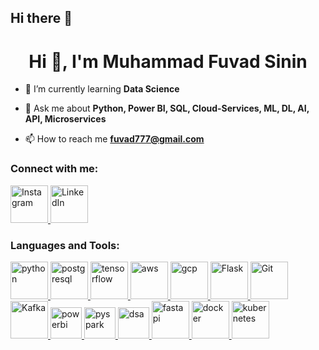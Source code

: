 ## Hi there 👋
<h1 align="center">Hi 👋, I'm Muhammad Fuvad Sinin</h1>

- 🌱 I’m currently learning **Data Science**

- 💬 Ask me about **Python, Power BI, SQL, Cloud-Services, ML, DL, AI, API, Microservices**

- 📫 How to reach me **fuvad777@gmail.com**

<h3 align="left">Connect with me:</h3>
<p align="left">
  <a href="https://instagram.com/__fuvad_" target="_blank">
    <img src="https://skillicons.dev/icons?i=instagram&theme=dark" alt="Instagram" height="60" />
  </a>
  <a href="https://www.linkedin.com/in/fuvad-sinin/" target="_blank">
    <img src="https://skillicons.dev/icons?i=linkedin&theme=dark" alt="LinkedIn" height="60" />
  </a>
</p>

  
</p>

<h3 align="left">Languages and Tools:</h3>
<p align="left">
  <!-- Python -->
  <a href="https://www.python.org" target="_blank" rel="noreferrer">
    <img src="https://skillicons.dev/icons?i=py&theme=dark" alt="python" height="60"/>
  </a>

  <!-- PostgreSQL -->
  <a href="https://www.postgresql.org/" target="_blank" rel="noreferrer">
    <img src="https://skillicons.dev/icons?i=postgres&theme=dark" alt="postgresql" height="60"/>
  </a>

  <!-- Deep Learning / AI -->
  <a href="https://www.tensorflow.org/" target="_blank" rel="noreferrer">
    <img src="https://skillicons.dev/icons?i=tensorflow&theme=dark" alt="tensorflow" height="60"/>
  </a>

  <!-- Cloud Services -->
  <a href="https://aws.amazon.com/" target="_blank" rel="noreferrer">
    <img src="https://skillicons.dev/icons?i=aws&theme=dark" alt="aws" height="60"/>
  </a>
  <a href="https://cloud.google.com/" target="_blank" rel="noreferrer">
    <img src="https://skillicons.dev/icons?i=gcp&theme=dark" alt="gcp" height="60"/>
  </a>

  <a href="https://flask.palletsprojects.com/" target="_blank" rel="noreferrer">
    <img src="https://skillicons.dev/icons?i=flask&theme=dark" alt="Flask" height="60"/>
  </a>
  
  <a href="https://git-scm.com/" target="_blank" rel="noreferrer">
    <img src="https://skillicons.dev/icons?i=git&theme=dark" alt="Git" height="60"/>
  </a>
  
  <a href="https://kafka.apache.org/" target="_blank" rel="noreferrer">
    <img src="https://skillicons.dev/icons?i=kafka&theme=dark" alt="Kafka" height="60"/>
  </a>

  <!-- Power BI -->
  <a href="https://powerbi.microsoft.com/" target="_blank" rel="noreferrer">
    <img src="https://upload.wikimedia.org/wikipedia/commons/c/cf/New_Power_BI_Logo.svg" alt="powerbi" height="50"/>
  </a>

  <!-- PySpark -->
  <a href="https://spark.apache.org/docs/latest/api/python/" target="_blank" rel="noreferrer">
    <img src="https://upload.wikimedia.org/wikipedia/commons/f/f3/Apache_Spark_logo.svg" alt="pyspark" height="50"/>
  </a>

  <!-- DSA (using LeetCode icon for representation) -->
  <a href="https://leetcode.com/" target="_blank" rel="noreferrer">
    <img src="https://upload.wikimedia.org/wikipedia/commons/1/19/LeetCode_logo_black.png" alt="dsa" height="50"/>
  </a>

  <!-- API -->
  <a href="https://fastapi.tiangolo.com/" target="_blank" rel="noreferrer">
    <img src="https://skillicons.dev/icons?i=fastapi&theme=dark" alt="fastapi" height="60"/>
  </a>

  <!-- Microservices -->
  <a href="https://www.docker.com/" target="_blank" rel="noreferrer">
    <img src="https://skillicons.dev/icons?i=docker&theme=dark" alt="docker" height="60"/>
  </a>

  <!-- Kubernetes -->
  <a href="https://kubernetes.io/" target="_blank" rel="noreferrer">
    <img src="https://skillicons.dev/icons?i=kubernetes&theme=dark" alt="kubernetes" height="60"/>
  </a>
</p>

